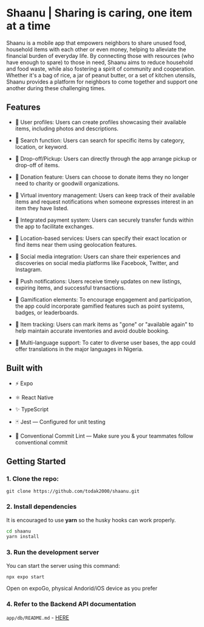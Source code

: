 # Shaanu | Sharing is caring, one item at a time

Shaanu is a mobile app that empowers neighbors to share unused food, household items with each other or even money, helping to alleviate the financial burden of everyday life. By connecting those with resources (who have enough to spare) to those in need, Shaanu aims to reduce household and food waste, while also fostering a spirit of community and cooperation. Whether it's a bag of rice, a jar of peanut butter, or a set of kitchen utensils, Shaanu provides a platform for neighbors to come together and support one another during these challenging times.

## Features
- 💎 User profiles: Users can create profiles showcasing their available items, including photos and descriptions.
- 💎 Search function: Users can search for specific items by category, location, or keyword.
- 💎 Drop-off/Pickup: Users can directly through the app arrange pickup or drop-off of items.
- 💎 Donation feature: Users can choose to donate items they no longer need to charity or goodwill organizations.
- 💎 Virtual inventory management: Users can keep track of their available items and request notifications when someone expresses interest in an item they have listed.
- 💎 Integrated payment system: Users can securely transfer funds within the app to facilitate exchanges.
- 💎 Location-based services: Users can specify their exact location or find items near them using geolocation features.
- 💎 Social media integration: Users can share their experiences and discoveries on social media platforms like Facebook, Twitter, and Instagram.
- 💎 Push notifications: Users receive timely updates on new listings, expiring items, and successful transactions.
- 💎 Gamification elements: To encourage engagement and participation, the app could incorporate gamified features such as point systems, badges, or leaderboards.
- 💎 Item tracking: Users can mark items as "gone" or "available again" to help maintain accurate inventories and avoid double booking.

- 💎 Multi-language support: To cater to diverse user bases, the app could offer translations in the major languages in Nigeria.


## Built with

- ⚡️ Expo
- ⚛️ React Native
- ✨ TypeScript

- 🃏 Jest — Configured for unit testing
- 🤖 Conventional Commit Lint — Make sure you & your teammates follow conventional commit


## Getting Started

### 1. Clone the repo:

```
git clone https://github.com/todak2000/shaanu.git
```

### 2. Install dependencies

It is encouraged to use **yarn** so the husky hooks can work properly.

```bash
cd shaanu
yarn install
```

### 3. Run the development server

You can start the server using this command:

```bash
npx expo start
```

Open on expoGo, physical Andorid/iOS device as you prefer

### 4. Refer to the Backend API documentation

`app/db/README.md` - [HERE](app/db/README.md)
